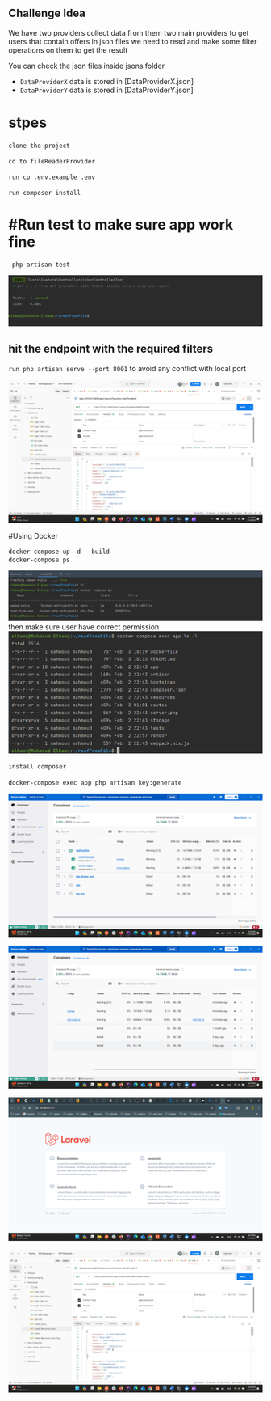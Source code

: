 
## Challenge Idea
We have two providers collect data from them two main providers to get users that contain offers  in json files we need to read and make some filter operations on them to get the result

You can check the json files inside jsons folder 

- `DataProviderX` data is stored in [DataProviderX.json]
- `DataProviderY` data is stored in [DataProviderY.json]
# stpes
`clone the project`

`cd to fileReaderProvider`

`run cp .env.example .env`

`run composer install`

# #Run test to make sure app work fine
     php artisan test
![img_8.png](img_8.png)

## hit the endpoint with the required filters
`run php artisan serve --port 8001` to avoid any conflict with local port

![img_5.png](img_5.png)

#Using Docker

    docker-compose up -d --build
    docker-compose ps

![img_6.png](img_6.png)
 then make sure user have correct permission 
![img_7.png](img_7.png)

    install composer

    docker-compose exec app php artisan key:generate

![img_1.png](img_1.png)

![img_2.png](img_2.png)

![img_3.png](img_3.png)

![img_4.png](img_4.png)

